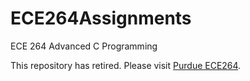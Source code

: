 # ECE264Assignments
ECE 264 Advanced C Programming

This repository has retired. Please visit [Purdue ECE264](https://github.com/PurdueECE264).
